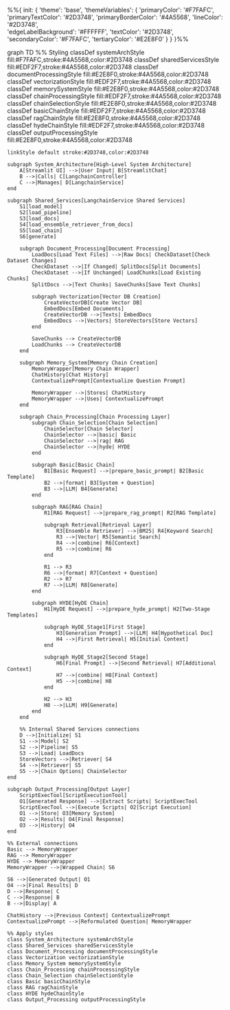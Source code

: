 %%{
  init: {
    'theme': 'base',
    'themeVariables': {
      'primaryColor': '#F7FAFC',
      'primaryTextColor': '#2D3748',
      'primaryBorderColor': '#4A5568',
      'lineColor': '#2D3748',  
      'edgeLabelBackground': '#FFFFFF',
      'textColor': '#2D3748',  
      'secondaryColor': '#F7FAFC',
      'tertiaryColor': '#E2E8F0'
    }
  }
}%%

graph TD
    %% Styling
    classDef systemArchStyle fill:#F7FAFC,stroke:#4A5568,color:#2D3748
    classDef sharedServicesStyle fill:#EDF2F7,stroke:#4A5568,color:#2D3748
    classDef documentProcessingStyle fill:#E2E8F0,stroke:#4A5568,color:#2D3748
    classDef vectorizationStyle fill:#EDF2F7,stroke:#4A5568,color:#2D3748
    classDef memorySystemStyle fill:#E2E8F0,stroke:#4A5568,color:#2D3748
    classDef chainProcessingStyle fill:#EDF2F7,stroke:#4A5568,color:#2D3748
    classDef chainSelectionStyle fill:#E2E8F0,stroke:#4A5568,color:#2D3748
    classDef basicChainStyle fill:#EDF2F7,stroke:#4A5568,color:#2D3748
    classDef ragChainStyle fill:#E2E8F0,stroke:#4A5568,color:#2D3748
    classDef hydeChainStyle fill:#EDF2F7,stroke:#4A5568,color:#2D3748
    classDef outputProcessingStyle fill:#E2E8F0,stroke:#4A5568,color:#2D3748
    
    linkStyle default stroke:#2D3748,color:#2D3748

    subgraph System_Architecture[High-Level System Architecture]
        A[Streamlit UI] -->|User Input| B[StreamlitChat]
        B -->|Calls| C[LangchainController]
        C -->|Manages| D[LangchainService]
    end

    subgraph Shared_Services[LangchainService Shared Services]
        S1[load_model]
        S2[load_pipeline]
        S3[load_docs]
        S4[load_ensemble_retriever_from_docs]
        S5[load_chain]
        S6[generate]

        subgraph Document_Processing[Document Processing]
            LoadDocs[Load Text Files] -->|Raw Docs| CheckDataset[Check Dataset Changes]
            CheckDataset -->|If Changed| SplitDocs[Split Documents]
            CheckDataset -->|If Unchanged| LoadChunks[Load Existing Chunks]
            SplitDocs -->|Text Chunks| SaveChunks[Save Text Chunks]
            
            subgraph Vectorization[Vector DB Creation]
                CreateVectorDB[Create Vector DB]
                EmbedDocs[Embed Documents]
                CreateVectorDB -->|Texts| EmbedDocs
                EmbedDocs -->|Vectors| StoreVectors[Store Vectors]
            end

            SaveChunks --> CreateVectorDB
            LoadChunks --> CreateVectorDB
        end

        subgraph Memory_System[Memory Chain Creation]
            MemoryWrapper[Memory Chain Wrapper]
            ChatHistory[Chat History]
            ContextualizePrompt[Contextualize Question Prompt]
            
            MemoryWrapper -->|Stores| ChatHistory
            MemoryWrapper -->|Uses| ContextualizePrompt
        end

        subgraph Chain_Processing[Chain Processing Layer]
            subgraph Chain_Selection[Chain Selection]
                ChainSelector[Chain Selector]
                ChainSelector -->|basic| Basic
                ChainSelector -->|rag| RAG
                ChainSelector -->|hyde| HYDE
            end

            subgraph Basic[Basic Chain]
                B1[Basic Request] -->|prepare_basic_prompt| B2[Basic Template]
                B2 -->|format| B3[System + Question]
                B3 -->|LLM| B4[Generate]
            end

            subgraph RAG[RAG Chain]
                R1[RAG Request] -->|prepare_rag_prompt| R2[RAG Template]
                
                subgraph Retrieval[Retrieval Layer]
                    R3[Ensemble Retriever] -->|BM25| R4[Keyword Search]
                    R3 -->|Vector| R5[Semantic Search]
                    R4 -->|combine| R6[Context]
                    R5 -->|combine| R6
                end
                
                R1 --> R3
                R6 -->|format| R7[Context + Question]
                R2 --> R7
                R7 -->|LLM| R8[Generate]
            end

            subgraph HYDE[HyDE Chain]
                H1[HyDE Request] -->|prepare_hyde_prompt| H2[Two-Stage Templates]
                
                subgraph HyDE_Stage1[First Stage]
                    H3[Generation Prompt] -->|LLM| H4[Hypothetical Doc]
                    H4 -->|First Retrieval| H5[Initial Context]
                end
                
                subgraph HyDE_Stage2[Second Stage]
                    H6[Final Prompt] -->|Second Retrieval| H7[Additional Context]
                    H7 -->|combine| H8[Final Context]
                    H5 -->|combine| H8
                end
                
                H2 --> H3
                H8 -->|LLM| H9[Generate]
            end
        end

        %% Internal Shared Services connections
        D -->|Initialize| S1
        S1 -->|Model| S2
        S2 -->|Pipeline| S5
        S3 -->|Load| LoadDocs
        StoreVectors -->|Retriever| S4
        S4 -->|Retriever| S5
        S5 -->|Chain Options| ChainSelector
    end

    subgraph Output_Processing[Output Layer]
        ScriptExecTool[ScriptExecutionTool]
        O1[Generated Response] -->|Extract Scripts| ScriptExecTool
        ScriptExecTool -->|Execute Scripts| O2[Script Execution]
        O1 -->|Store| O3[Memory System]
        O2 -->|Results| O4[Final Response]
        O3 -->|History| O4
    end

    %% External connections
    Basic --> MemoryWrapper
    RAG --> MemoryWrapper
    HYDE --> MemoryWrapper
    MemoryWrapper -->|Wrapped Chain| S6
    
    S6 -->|Generated Output| O1
    O4 -->|Final Results| D
    D -->|Response| C
    C -->|Response| B
    B -->|Display| A

    ChatHistory -->|Previous Context| ContextualizePrompt
    ContextualizePrompt -->|Reformulated Question| MemoryWrapper

    %% Apply styles
    class System_Architecture systemArchStyle
    class Shared_Services sharedServicesStyle
    class Document_Processing documentProcessingStyle
    class Vectorization vectorizationStyle
    class Memory_System memorySystemStyle
    class Chain_Processing chainProcessingStyle
    class Chain_Selection chainSelectionStyle
    class Basic basicChainStyle
    class RAG ragChainStyle
    class HYDE hydeChainStyle
    class Output_Processing outputProcessingStyle